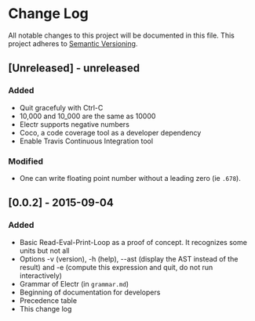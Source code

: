 # Change Log
All notable changes to this project will be documented in this file.
This project adheres to [Semantic Versioning](http://semver.org/).

## [Unreleased] - unreleased
### Added
- Quit gracefuly with Ctrl-C
- 10,000 and 10_000 are the same as 10000
- Electr supports negative numbers
- Coco, a code coverage tool as a developer dependency
- Enable Travis Continuous Integration tool
### Modified
- One can write floating point number without a leading zero (ie `.678`).

## [0.0.2] - 2015-09-04
### Added
- Basic Read-Eval-Print-Loop as a proof of concept. It recognizes some
  units but not all
- Options -v (version), -h (help), --ast (display the AST instead of the
  result) and -e (compute this expression and quit, do not run
  interactively)
- Grammar of Electr (in `grammar.md`)
- Beginning of documentation for developers
- Precedence table
- This change log
